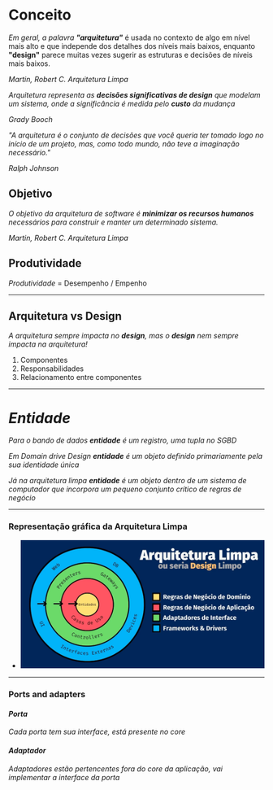 # Conceito

_Em geral, a palavra **"arquitetura"**_ é usada no contexto de algo em nível mais alto e que independe dos detalhes dos níveis mais baixos, enquanto **"design"** parece muitas vezes sugerir as estruturas e decisões de níveis mais baixos.

_Martin, Robert C. Arquitetura Limpa_

_Arquitetura representa as **decisões significativas de design** que modelam um sistema, onde a significância é medida pelo **custo** da mudança_

_Grady Booch_


_"A arquitetura é o conjunto de decisões que você queria ter tomado logo no início de um projeto, mas, como todo mundo, não teve a imaginação necessário."_

_Ralph Johnson_


## Objetivo

_O objetivo da arquitetura de software é **minimizar os recursos humanos** necessários para construir e manter um determinado sistema._

_Martin, Robert C. Arquitetura Limpa_


## Produtividade

<!-- - ![Produtividade](imgs/produtividade.png) -->

_Produtividade_ = Desempenho / Empenho

***
## Arquitetura vs Design

_A arquitetura sempre impacta no **design**, mas o **design** nem sempre impacta na arquitetura!_


1. Componentes
2. Responsabilidades
3. Relacionamento entre componentes

***

# _Entidade_

_Para o bando de dados **entidade** é um registro, uma tupla no SGBD_


_Em Domain drive Design **entidade** é um objeto definido primariamente pela sua identidade única_

_Já na arquitetura limpa **entidade** é um objeto dentro de um sistema de computador que incorpora um pequeno conjunto crítico de regras de negócio_

***

### Representação gráfica da Arquitetura Limpa

- ![Arquitetura Limpa](imgs/arquiteturaLimpa.png)

***

### Ports and adapters

#### _Porta_

_Cada porta tem sua interface, está presente no core_

#### _Adaptador_

_Adaptadores estão pertencentes fora do core da aplicação, vai implementar a interface da porta_
